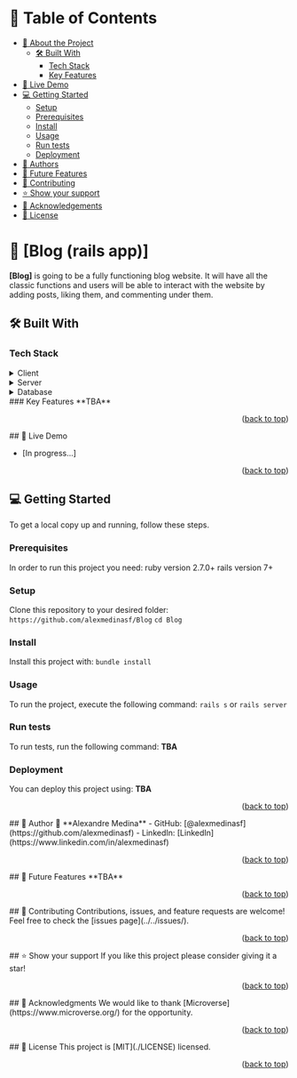 <a name="readme-top"></a>
# 📗 Table of Contents
- [📖 About the Project](#about-project)
  - [🛠 Built With](#built-with)
    - [Tech Stack](#tech-stack)
    - [Key Features](#key-features)
- [🚀 Live Demo](#live-demo)
- [💻 Getting Started](#getting-started)
  - [Setup](#setup)
  - [Prerequisites](#prerequisites)
  - [Install](#install)
  - [Usage](#usage)
  - [Run tests](#run-tests)
  - [Deployment](#deployment)
- [👥 Authors](#authors)
- [🔭 Future Features](#future-features)
- [🤝 Contributing](#contributing)
- [⭐️ Show your support](#support)
- [🙏 Acknowledgements](#acknowledgements)
- [📝 License](#license)
# 📖 [Blog (rails app)] <a name="about-project"></a>
**[Blog]** is going to be a fully functioning blog website. It will have all the classic functions and users will be able to interact with the website by adding posts, liking them, and commenting under them.
## 🛠 Built With <a name="built-with"></a>
### Tech Stack <a name="tech-stack"></a>
<details>
  <summary>Client</summary>
  <ul>
    <li><a href="https://www.ruby-lang.org/en/">Ruby</a></li>
  </ul>
</details>
<details>
  <summary>Server</summary>
  <ul>
    <li><a href="https://guides.rubyonrails.org/index.html">Ruby on Rails</a></li>
  </ul>
</details>
<details>
<summary>Database</summary>
  <ul>
    <li><a href="https://www.postgresql.org/">PostgreSQL</a></li>
  </ul>
</details>
### Key Features <a name="key-features"></a>
**TBA**
<p align="right">(<a href="#readme-top">back to top</a>)</p>
## 🚀 Live Demo <a name="live-demo"></a>

- [In progress...]

<p align="right">(<a href="#readme-top">back to top</a>)</p>


## 💻 Getting Started <a name="getting-started"></a>

To get a local copy up and running, follow these steps.

### Prerequisites
In order to run this project you need:
ruby version 2.7.0+
rails version 7+
### Setup
Clone this repository to your desired folder:
`https://github.com/alexmedinasf/Blog`
`cd Blog`
### Install
Install this project with:
  `bundle install`
### Usage
To run the project, execute the following command:
`rails s` or `rails server`
### Run tests
To run tests, run the following command:
**TBA**
### Deployment
You can deploy this project using:
**TBA**
<p align="right">(<a href="#readme-top">back to top</a>)</p>
## 👥 Author <a name="authors"></a>
👤 **Alexandre Medina**
- GitHub: [@alexmedinasf](https://github.com/alexmedinasf)
- LinkedIn: [LinkedIn](https://www.linkedin.com/in/alexmedinasf)
<p align="right">(<a href="#readme-top">back to top</a>)</p>
## 🔭 Future Features <a name="future-features"></a>
**TBA**
<p align="right">(<a href="#readme-top">back to top</a>)</p>
## 🤝 Contributing <a name="contributing"></a>
Contributions, issues, and feature requests are welcome!
Feel free to check the [issues page](../../issues/).
<p align="right">(<a href="#readme-top">back to top</a>)</p>
## ⭐️ Show your support <a name="support"></a>
If you like this project please consider giving it a star!
<p align="right">(<a href="#readme-top">back to top</a>)</p>
## 🙏 Acknowledgments <a name="acknowledgements"></a>
We would like to thank [Microverse](https://www.microverse.org/) for the opportunity.
<p align="right">(<a href="#readme-top">back to top</a>)</p>
## 📝 License <a name="license"></a>
This project is [MIT](./LICENSE) licensed.
<p align="right">(<a href="#readme-top">back to top</a>)</p>